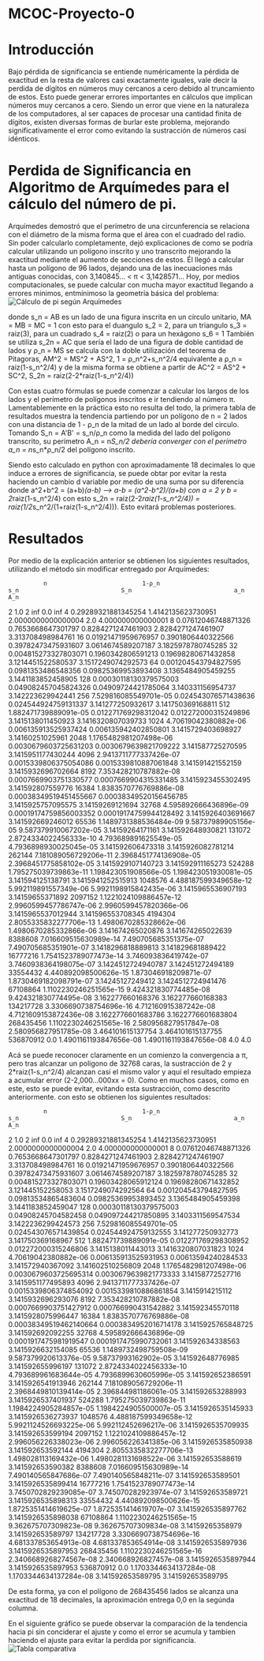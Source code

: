 # MCOC-Proyecto-0



Introducción
==============

  Bajo pérdida de significancia se entiende numéricamente la pérdida de exactitud en la resta de valores casi exactamente iguales, vale decir la perdida de dígitos en números muy cercanos a cero debido al truncamiento de estos. Esto puede generar errores importantes en cálculos que implican números muy cercanos a cero.
  Siendo un error que viene en la naturaleza de los computadores, al ser capaces de procesar una cantidad finita de dígitos, existen diversas formas de burlar este problema, mejorando significativamente el error como evitando la sustracción de números casi idénticos.

Perdida de Significancia en Algoritmo de Arquímedes para el cálculo del número de pi.
==============

  Arquímedes demostró que el perímetro de una circunferencia se relaciona con el diámetro de la misma forma que el área con el cuadrado del radio. Sin poder calcularlo completamente, dejó explicaciones de como se podría calcular utilizando un polígono inscrito y uno transcrito mejorando la exactitud mediante el aumento de secciones de estos. Él llegó a calcular hasta un polígono de 96 lados, dejando una de las inecuaciones más antiguas conocidas, con 3,140845... < π < 3,1428571...
  Hoy, por medios computacionales, se puede calcular con mucha mayor exactitud llegando a errores minimos, entmínimoso la geometría básica del problema: 
![Cálculo de pi según Arquímedes](https://github.com/jrsharmanUandes/MCOC-Proyecto-0/blob/master/Calculo%20de%20Pi.png)

donde s_n = AB es un lado de una figura inscrita en un círculo unitario, MA = MB = MC = 1
con esto para el duangulo s_2 = 2, para un triangulo s_3 = raiz(3), para un cuadrado s_4 = raiz(2) o para un hexágono s_6 = 1
También se utiliza s_2n = AC que sería el lado de una figura de doble cantidad de lados y ρ_n = MS se calcula con la doble utilización del teorema de Pitagoras, AM^2 = MS^2 + AS^2, 1 = ρ_n^2+s_n^2/4 equivalente a ρ_n = raiz(1-s_n^2/4) y de la misma forma se obtiene a partir de AC^2 = AS^2 + SC^2, S_2n = raiz(2-2*raiz(1-s_n^2/4))

  Con estas cuatro fórmulas se puede comenzar a calcular los largos de los lados y el perímetro de polígonos inscritos e ir tendiendo al número π. Lamentablemente en la práctica esto no resulta del todo, la primera tabla de resultados muestra la tendencia partiendo por un polígono de n = 2 lados con una distancia de 1 - ρ_n de la mitad de un lado al borde del circulo. Tomando S_n = A'B' = s_n/ρ_n como la medida del lado del polígono transcrito, su perímetro A_n = n*S_n/2 debería converger con el perímetro a_n = n*s_n*ρ_n/2 del polígono inscrito. 
  
  Siendo esto calculado en python con aproximadamente 18 decimales lo que induce a errores de significancia, se puede obtar por evitar la resta haciendo un cambio d variable por medio de una suma por su diferencia donde a^2+b^2 = (a+b)*(a-b) --> a-b = (a^2-b^2)/(a+b) con a = 2 y b = 2*raiz(1-s_n^2/4) con esto s_2n = raiz(2-2*raiz(1-s_n^2/4)) = raiz(1/2*s_n^2/(1+raiz(1-s_n^2/4))). Esto evitará problemas posteriores.


Resultados
==============

Por medio de la explicación anterior se obtienen los siguientes resultados, utilizando el método sin modificar entregado por Arquímedes:

			  n					          1-ρ_n					           s_n					           S_n 					           a_n				           A_n 
2       		1.0     				        2       				        inf     				        0.0     				        inf
4       		0.29289321881345254    	1.4142135623730951     	2.0000000000000004     	2.0     				        4.000000000000001
8       		0.07612046748871326    	0.7653668647301797     	0.8284271247461903     	2.8284271247461907     	3.313708498984761
16      		0.01921471959676957    	0.3901806440322566     	0.39782473475931607    	3.0614674589207187     	3.1825978780745285
32      		0.004815273327803071   	0.1960342806591213     	0.19698280671432858    	3.1214451522580537     	3.1517249074292573
64      		0.001204543794827595   	0.0981353486548356     	0.09825369953893408    	3.1365484905459255     	3.1441183852458905
128     		0.00030118130379575003 	0.049082457045824326   	0.04909724421785064    	3.140331156954737      	3.142223629942441
256     		7.529816085549701e-05  	0.024543076571438636   	0.024544924759131337   	3.141277250932617      	3.141750369168811
512     		1.882471739889091e-05  	0.012271769298312042   	0.012272000315249896   	3.1415138011450923     	3.1416320807039733
1024    		4.70619042380882e-06   	0.006135913525937424   	0.006135942402850801   	3.1415729403698927     	3.14160251025961
2048    		1.1765482981207498e-06 	0.0030679603725631203  	0.0030679639821709222  	3.141587725270595      	3.1415951177430244
4096    		2.9413711777337426e-07 	0.0015339806375054086  	0.0015339810887061848  	3.141591421552159      	3.1415932696702664
8192    		7.353428210787882e-08  	0.0007669903751330577  	0.0007669904315331485  	3.1415923455302495     	3.141592807559776
16384   		1.8383570776769886e-08 	0.00038349519451455667 	0.00038349520156456785 	3.1415925757095575     	3.14159269121694
32768   		4.595892666436896e-09  	0.00019174759856003352 	0.00019174759944128492 	3.1415926403691667     	3.141592669246012
65536   		1.1489731388536484e-09 	9.58737989905156e-05   	9.587379910067202e-05  	3.14159264171161       	3.141592648930821
131072  		2.8724334022456333e-10 	4.793689891625549e-05  	4.7936898930025045e-05 	3.141592606473318      	3.1415926082781214
262144  		7.181089056729206e-11  	2.3968451774136908e-05 	2.3968451775858102e-05 	3.1415929107140723     	3.141592911165273
524288  		1.795275039739863e-11  	1.198423051908566e-05  	1.198423051930081e-05  	3.141594125138791      	3.1415941252515913
1048576  		4.488187599349658e-12  	5.992119891557349e-06  	5.9921198915842435e-06 	3.1415965536907193     	3.14159655371892
2097152  		1.1221024109886457e-12 	2.9960599457786747e-06 	2.9960599457820366e-06 	3.1415965537012944     	3.141596553708345
4194304  		2.8055335832277706e-13 	1.4980670285328662e-06 	1.4980670285332866e-06 	3.141674265020876      	3.141674265022639
8388608  		7.016609515630989e-14  	7.490705685351375e-07  	7.490705685351901e-07  	3.1418296818889813     	3.141829681889422
16777216 		1.7541523789077473e-14 	3.746093836419742e-07  	3.7460938364198075e-07 	3.1424512724940787     	3.142451272494189
33554432 		4.440892098500626e-15	  1.873046918209871e-07  	1.8730469182098791e-07 	3.14245127249412       	3.1424512724941476
67108864 		1.1102230246251565e-15	9.424321830774485e-08  	9.424321830774495e-08  	3.162277660168376      	3.162277660168383
134217728		3.3306690738754696e-16	4.712160915387242e-08  	4.7121609153872436e-08 	3.1622776601683786     	3.1622776601683804
268435456		1.1102230246251565e-16	2.5809568279517847e-08 	2.580956827951785e-08  	3.464101615137754      	3.464101615137755
536870912		0.0 					          1.4901161193847656e-08 	1.4901161193847656e-08	4.0 					          4.0

Acá se puede reconocer claramente en un comienzo la convergencia a π, pero tras alcanzar un poligono de 32768 caras, la sustracción de 2 y 2*raiz(1-s_n^2/4) alcanzan casi el mismo valor y aquí el resultado empieza a acumular error (2-2,000...000xx = 0). Como en muchos casos, como en este, esto se puede evitar, evitando esta sustracción, como descrito anteriormente. con esto se obtienen los siguientes resultados:

			  n					          1-ρ_n					           s_n					           S_n 					           a_n				           A_n 
2      			1.0     				        2       				        inf     				        0.0     				        inf
4      			0.29289321881345254     1.4142135623730951      2.0000000000000004      2.0     				        4.000000000000001
8      			0.07612046748871326     0.7653668647301797      0.8284271247461903      2.8284271247461907      3.313708498984761
16     			0.01921471959676957     0.3901806440322566      0.39782473475931607     3.0614674589207187      3.1825978780745285
32     			0.004815273327803071    0.19603428065912124     0.19698280671432852     3.121445152258053       3.1517249074292564
64     			0.001204543794827595    0.09813534865483604     0.09825369953893452     3.1365484905459398      3.1441183852459047
128    			0.00030118130379575003  0.04908245704582458     0.049097244217850895    3.1403311569547534      3.1422236299424573
256    			7.529816085549701e-05   0.024543076571439854    0.024544924759132555    3.141277250932773       3.141750369168967
512    			1.882471739889091e-05   0.012271769298308952    0.012272000315246806    3.1415138011443013      3.1416320807031823
1024   			4.70619042380882e-06    0.006135913525931953    0.00613594240284533     3.141572940367092       3.141602510256809
2048   			1.1765482981207498e-06  0.0030679603725695314   0.0030679639821773333   3.14158772527716        3.1415951177495893
4096   			2.9413711777337426e-07  0.0015339806374854092   0.0015339810886861854   3.1415914215112         3.1415932696293076
8192   			7.353428210787882e-08   0.0007669903751427912   0.000766990431542882    3.141592345570118       3.1415928075996447
16384  			1.8383570776769886e-08  0.00038349519462140664  0.0003834952016714178   3.1415925765848725      3.141592692092255
32768  			4.595892666436896e-09   0.0001917475981919547   0.0001917475990732061   3.141592634338563       3.1415926632154085
65536  			1.1489732498759508e-09  9.587379920613376e-05   9.58737993162902e-05    3.141592648776985       3.141592655996197
131072 			2.8724334022456333e-10  4.793689961683644e-05   4.7936899630605996e-05  3.141592652386591       3.1415926541913946
262144 			7.181089056729206e-11   2.3968449810139414e-05  2.396844981186061e-05   3.141592653288993       3.1415926537401937
524288 			1.795275039739863e-11   1.1984224905284857e-05  1.1984224905500007e-05  3.1415926535145933      3.1415926536273937
1048576     4.488187599349658e-12   5.9921124526693225e-06  5.992112452696217e-06   3.1415926535709935      3.141592653599194
2097152     1.1221024109886457e-12  2.996056226338023e-06   2.996056226341385e-06   3.1415926535850938      3.141592653592144
4194304     2.8055335832277706e-13  1.498028113169432e-06   1.4980281131698522e-06  3.141592653588619       3.141592653590382
8388608     7.016609515630989e-14   7.490140565847686e-07   7.490140565848211e-07   3.141592653589501       3.1415926535899414
16777216    1.7541523789077473e-14  3.7450702829239085e-07  3.745070282923974e-07   3.141592653589721       3.1415926535898313
33554432    4.440892098500626e-15   1.8725351414619625e-07  1.8725351414619707e-07  3.1415926535897762      3.1415926535898038
67108864    1.1102230246251565e-15  9.362675707309823e-08   9.362675707309834e-08   3.14159265358979        3.141592653589797
134217728   3.3306690738754696e-16  4.681337853654913e-08   4.681337853654914e-08   3.1415926535897936      3.1415926535897953
268435456   1.1102230246251565e-16  2.3406689268274567e-08  2.340668926827457e-08   3.1415926535897944      3.1415926535897953
536870912   0.0     				        1.1703344634137284e-08  1.1703344634137284e-08  3.141592653589795       3.141592653589795       
        
De esta forma, ya con el polígono de 268435456 lados se alcanza una exactitud de 18 decimales, la aproximación entrega 0,0 en la segúnda columna.

En el siguiente gráfico se puede observar la comparación de la tendencia hacia pi sin conciderar el ajuste y como el error se acumula y tambien haciendo el ajuste para evitar la perdida por significancia.
![Tabla comparativa](https://github.com/jrsharmanUandes/MCOC-Proyecto-0/blob/master/loss-of-significance.png)
